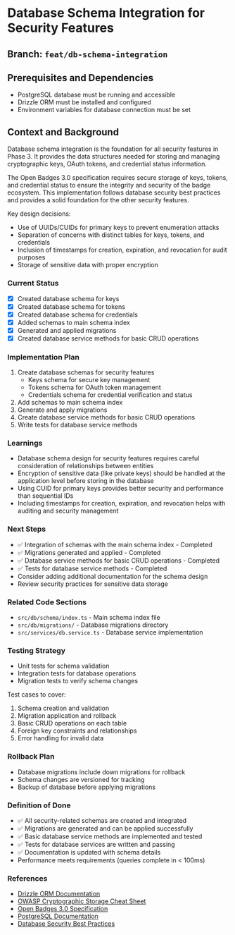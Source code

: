 # Database Schema Integration for Security Features

## Branch: `feat/db-schema-integration`

## Prerequisites and Dependencies
- PostgreSQL database must be running and accessible
- Drizzle ORM must be installed and configured
- Environment variables for database connection must be set

## Context and Background
Database schema integration is the foundation for all security features in Phase 3. It provides the data structures needed for storing and managing cryptographic keys, OAuth tokens, and credential status information.

The Open Badges 3.0 specification requires secure storage of keys, tokens, and credential status to ensure the integrity and security of the badge ecosystem. This implementation follows database security best practices and provides a solid foundation for the other security features.

Key design decisions:
- Use of UUIDs/CUIDs for primary keys to prevent enumeration attacks
- Separation of concerns with distinct tables for keys, tokens, and credentials
- Inclusion of timestamps for creation, expiration, and revocation for audit purposes
- Storage of sensitive data with proper encryption

### Current Status
- [x] Created database schema for keys
- [x] Created database schema for tokens
- [x] Created database schema for credentials
- [x] Added schemas to main schema index
- [x] Generated and applied migrations
- [x] Created database service methods for basic CRUD operations

### Implementation Plan
1. Create database schemas for security features
   - Keys schema for secure key management
   - Tokens schema for OAuth token management
   - Credentials schema for credential verification and status
2. Add schemas to main schema index
3. Generate and apply migrations
4. Create database service methods for basic CRUD operations
5. Write tests for database service methods

### Learnings
- Database schema design for security features requires careful consideration of relationships between entities
- Encryption of sensitive data (like private keys) should be handled at the application level before storing in the database
- Using CUID for primary keys provides better security and performance than sequential IDs
- Including timestamps for creation, expiration, and revocation helps with auditing and security management

### Next Steps
- ✅ Integration of schemas with the main schema index - Completed
- ✅ Migrations generated and applied - Completed
- ✅ Database service methods for basic CRUD operations - Completed
- ✅ Tests for database service methods - Completed
- Consider adding additional documentation for the schema design
- Review security practices for sensitive data storage

### Related Code Sections
- `src/db/schema/index.ts` - Main schema index file
- `src/db/migrations/` - Database migrations directory
- `src/services/db.service.ts` - Database service implementation

### Testing Strategy
- Unit tests for schema validation
- Integration tests for database operations
- Migration tests to verify schema changes

Test cases to cover:
1. Schema creation and validation
2. Migration application and rollback
3. Basic CRUD operations on each table
4. Foreign key constraints and relationships
5. Error handling for invalid data

### Rollback Plan
- Database migrations include down migrations for rollback
- Schema changes are versioned for tracking
- Backup of database before applying migrations

### Definition of Done
- ✅ All security-related schemas are created and integrated
- ✅ Migrations are generated and can be applied successfully
- ✅ Basic database service methods are implemented and tested
- ✅ Tests for database services are written and passing
- ✅ Documentation is updated with schema details
- Performance meets requirements (queries complete in < 100ms)

### References
- [Drizzle ORM Documentation](https://orm.drizzle.team/docs/overview)
- [OWASP Cryptographic Storage Cheat Sheet](https://cheatsheetseries.owasp.org/cheatsheets/Cryptographic_Storage_Cheat_Sheet.html)
- [Open Badges 3.0 Specification](https://www.imsglobal.org/spec/ob/v3p0/)
- [PostgreSQL Documentation](https://www.postgresql.org/docs/)
- [Database Security Best Practices](https://www.cisecurity.org/insights/white-papers/cis-postgresql-benchmark)
